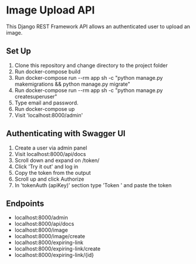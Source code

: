 # **Image Upload API**
This Django REST Framework API allows an authenticated user to upload an image.

## **Set Up**
1. Clone this repository and change directory to the project folder
2. Run docker-compose build
3. Run docker-compose run --rm app sh -c "python manage.py makemigrations && python manage.py migrate"
4. Run docker-compose run --rm app sh -c "python manage.py createsuperuser"
5. Type email and password.
6. Run docker-compose up
7. Visit 'localhost:8000/admin'

## **Authenticating with Swagger UI**
1. Create a user via admin panel
2. Visit localhost:8000/api/docs
3. Scroll down and expand on /token/
4. Click 'Try it out' and log in
5. Copy the token from the output
6. Scroll up and click Authorize
7. In 'tokenAuth (apiKey)' section type 'Token ' and paste the token

## **Endpoints**
- localhost:8000/admin
- localhost:8000/api/docs
- localhost:8000/image
- localhost:8000/image/create
- localhost:8000/expiring-link
- localhost:8000/expiring-link/create
- localhost:8000/expiring-link/{id}
